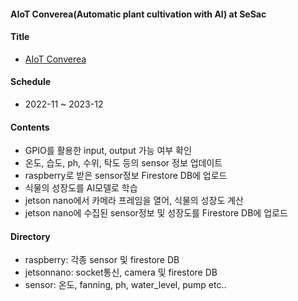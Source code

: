 #### AIoT Converea(Automatic plant cultivation with AI) at SeSac

#### Title
- [AIoT Converea](https://energetic-bucket-84a.notion.site/AIoT-Converea-3c3d374c2acc4640a9c6ac2abf5c2cbe)

#### Schedule
- 2022-11 ~ 2023-12

#### Contents
- GPIO를 활용한 input, output 가능 여부 확인
- 온도, 습도, ph, 수위, 탁도 등의 sensor 정보 업데이트
- raspberry로 받은 sensor정보 Firestore DB에 업로드
- 식물의 성장도를 AI모델로 학습
- jetson nano에서 카메라 프레임을 열어, 식물의 성장도 계산
- jetson nano에 수집된 sensor정보 및 성장도를 Firestore DB에 업로드

#### Directory
- raspberry: 각종 sensor 및 firestore DB
- jetsonnano: socket통신, camera 및 firestore DB
- sensor: 온도, fanning, ph, water_level, pump etc..
